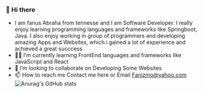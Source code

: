 ### 👋 Hi there
- I am fanus Abraha from tennesse and I am Software Developer. I really enjoy learning programming languages and frameworks like Springboot, Java. I also enjoy working in group of programmers and developing amazing Apps and Websites, which i gained a lot of experience and achieved a great succcess.  
- 👀🌱 I’m currently learning FrontEnd languages and frameworks like JavaScript and React
- 💞️ I’m looking to collaborate on Developing Some Websites
- 📫 How to reach me Contact me here or Email Fanizmo@yahoo.com
![Anurag's GitHub stats](https://github-readme-stats.vercel.app/api?username=fanusabraha&theme=dark&show_icons=true)
<!---
fanusabraha/fanusabraha is a ✨ special ✨ repository because its `README.md` (this file) appears on your GitHub profile.
You can click the Preview link to take a look at your changes.
--->
